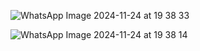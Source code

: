 ![WhatsApp Image 2024-11-24 at 19 38 33](https://github.com/user-attachments/assets/ab0adab5-67e4-45ce-a48d-423b00b8259d)

![WhatsApp Image 2024-11-24 at 19 38 14](https://github.com/user-attachments/assets/b634fc98-53c6-42db-819a-dce63ae54a92)

